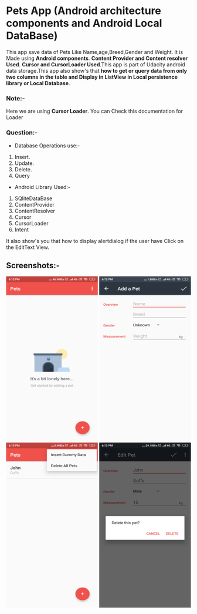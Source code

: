 # Pets App (Android architecture components and Android Local DataBase)

This app save data of Pets Like Name,age,Breed,Gender and Weight.
It is Made using **Android components**.
**Content Provider and Content resolver Used**.
**Cursor and CursorLoader Used**.This app is part of Udacity android data storage.This app also show's that **how to get or query data from only two columns in the table and Display in ListView in Local persistence library or Local Database**.

### Note:-

Here we are using **Cursor Loader**. 
You can Check this documentation for Loader 

### Question:-


- Database Operations use:-

 1) Insert.
 2) Update.
 3) Delete.
 4) Query
- Android Library Used:-
 1) SQliteDataBase
 2) ContentProvider
 3) ContentResolver
 4) Cursor
 5) CursorLoader
 6) Intent
  

It also show's you that how to display alertdialog if the user have Click on the EditText View.

## Screenshots:-

<img src="Screenshot_2020-11-30-18-12-20-056_com.example.pet_shelter_app.png" width="250" height="450" /> 
<img src="Screenshot_2020-11-30-18-12-26-933_com.example.pet_shelter_app.png" width="250" height="450" />

<img src="Screenshot_2020-11-30-18-12-56-512_com.example.pet_shelter_app.png" height="450" width="250" /> 
<img src="Screenshot_2020-11-30-18-13-09-013_com.example.pet_shelter_app.png" width="250" height="450" /> 

